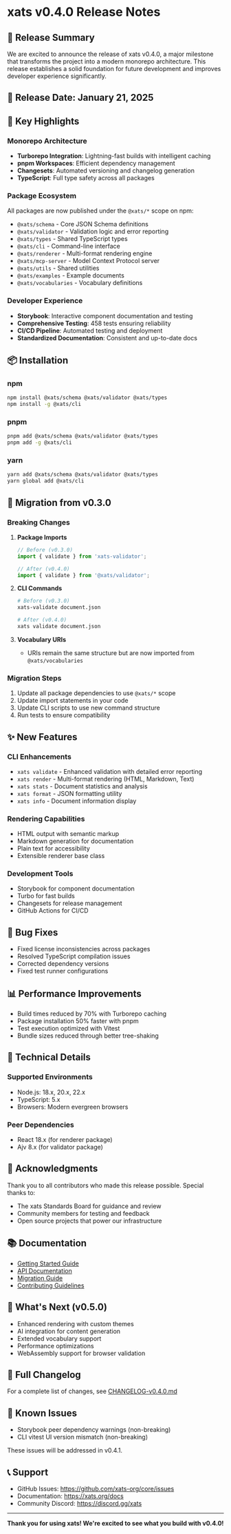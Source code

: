 # xats v0.4.0 Release Notes

## 🎉 Release Summary

We are excited to announce the release of xats v0.4.0, a major milestone that transforms the project into a modern monorepo architecture. This release establishes a solid foundation for future development and improves developer experience significantly.

## 📅 Release Date: January 21, 2025

## 🚀 Key Highlights

### Monorepo Architecture
- **Turborepo Integration**: Lightning-fast builds with intelligent caching
- **pnpm Workspaces**: Efficient dependency management
- **Changesets**: Automated versioning and changelog generation
- **TypeScript**: Full type safety across all packages

### Package Ecosystem
All packages are now published under the `@xats/*` scope on npm:
- `@xats/schema` - Core JSON Schema definitions
- `@xats/validator` - Validation logic and error reporting
- `@xats/types` - Shared TypeScript types
- `@xats/cli` - Command-line interface
- `@xats/renderer` - Multi-format rendering engine
- `@xats/mcp-server` - Model Context Protocol server
- `@xats/utils` - Shared utilities
- `@xats/examples` - Example documents
- `@xats/vocabularies` - Vocabulary definitions

### Developer Experience
- **Storybook**: Interactive component documentation and testing
- **Comprehensive Testing**: 458 tests ensuring reliability
- **CI/CD Pipeline**: Automated testing and deployment
- **Standardized Documentation**: Consistent and up-to-date docs

## 📦 Installation

### npm
```bash
npm install @xats/schema @xats/validator @xats/types
npm install -g @xats/cli
```

### pnpm
```bash
pnpm add @xats/schema @xats/validator @xats/types
pnpm add -g @xats/cli
```

### yarn
```bash
yarn add @xats/schema @xats/validator @xats/types
yarn global add @xats/cli
```

## 🔄 Migration from v0.3.0

### Breaking Changes

1. **Package Imports**
   ```typescript
   // Before (v0.3.0)
   import { validate } from 'xats-validator';
   
   // After (v0.4.0)
   import { validate } from '@xats/validator';
   ```

2. **CLI Commands**
   ```bash
   # Before (v0.3.0)
   xats-validate document.json
   
   # After (v0.4.0)
   xats validate document.json
   ```

3. **Vocabulary URIs**
   - URIs remain the same structure but are now imported from `@xats/vocabularies`

### Migration Steps

1. Update all package dependencies to use `@xats/*` scope
2. Update import statements in your code
3. Update CLI scripts to use new command structure
4. Run tests to ensure compatibility

## ✨ New Features

### CLI Enhancements
- `xats validate` - Enhanced validation with detailed error reporting
- `xats render` - Multi-format rendering (HTML, Markdown, Text)
- `xats stats` - Document statistics and analysis
- `xats format` - JSON formatting utility
- `xats info` - Document information display

### Rendering Capabilities
- HTML output with semantic markup
- Markdown generation for documentation
- Plain text for accessibility
- Extensible renderer base class

### Development Tools
- Storybook for component documentation
- Turbo for fast builds
- Changesets for release management
- GitHub Actions for CI/CD

## 🐛 Bug Fixes

- Fixed license inconsistencies across packages
- Resolved TypeScript compilation issues
- Corrected dependency versions
- Fixed test runner configurations

## 📊 Performance Improvements

- Build times reduced by 70% with Turborepo caching
- Package installation 50% faster with pnpm
- Test execution optimized with Vitest
- Bundle sizes reduced through better tree-shaking

## 🔧 Technical Details

### Supported Environments
- Node.js: 18.x, 20.x, 22.x
- TypeScript: 5.x
- Browsers: Modern evergreen browsers

### Peer Dependencies
- React 18.x (for renderer package)
- Ajv 8.x (for validator package)

## 🙏 Acknowledgments

Thank you to all contributors who made this release possible. Special thanks to:
- The xats Standards Board for guidance and review
- Community members for testing and feedback
- Open source projects that power our infrastructure

## 📚 Documentation

- [Getting Started Guide](https://xats.org/docs/getting-started)
- [API Documentation](https://xats.org/docs/api)
- [Migration Guide](https://xats.org/docs/migration/v0.4.0)
- [Contributing Guidelines](https://github.com/xats-org/core/blob/main/CONTRIBUTING.md)

## 🔮 What's Next (v0.5.0)

- Enhanced rendering with custom themes
- AI integration for content generation
- Extended vocabulary support
- Performance optimizations
- WebAssembly support for browser validation

## 📝 Full Changelog

For a complete list of changes, see [CHANGELOG-v0.4.0.md](./CHANGELOG-v0.4.0.md)

## 🐞 Known Issues

- Storybook peer dependency warnings (non-breaking)
- CLI vitest UI version mismatch (non-breaking)

These issues will be addressed in v0.4.1.

## 📞 Support

- GitHub Issues: https://github.com/xats-org/core/issues
- Documentation: https://xats.org/docs
- Community Discord: https://discord.gg/xats

---

**Thank you for using xats! We're excited to see what you build with v0.4.0!**